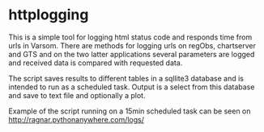 httplogging
============

This is a simple tool for logging html status code and responds time from urls in Varsom. There are methods for logging urls on regObs, chartserver and GTS and on the two latter applications several parameters are logged and received data is compared with requested data.

The script saves results to different tables in a sqllite3 database and is intended to run as a scheduled task. Output is a select from this database and save to text file and optionally a plot.

Example of the script running on a 15min scheduled task can be seen on http://ragnar.pythonanywhere.com/logs/


